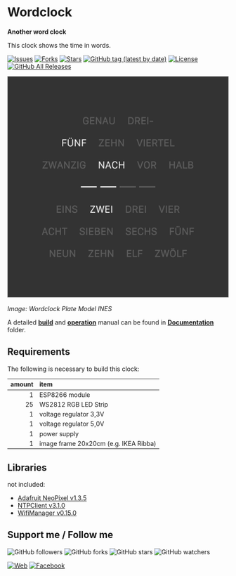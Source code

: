 # Wordclock

**Another word clock**

This clock shows the time in words.

[![Issues](https://img.shields.io/github/issues/carsten-walther/Wordclock-INES)](https://img.shields.io/github/issues/carsten-walther/Wordclock-INES)
[![Forks](https://img.shields.io/github/forks/carsten-walther/Wordclock-INES)](https://github.com/carsten-walther/Wordclock-INES/network/members)
[![Stars](https://img.shields.io/github/stars/carsten-walther/Wordclock-INES)](https://github.com/carsten-walther/Wordclock-INES/stargazers)
[![GitHub tag (latest by date)](https://img.shields.io/github/v/tag/carsten-walther/Wordclock-INES)](https://github.com/carsten-walther/Wordclock-INES/releases/latest)
[![License](https://img.shields.io/github/license/carsten-walther/Wordclock-INES)](LICENSE.txt)
[![GitHub All Releases](https://img.shields.io/github/downloads/carsten-walther/Wordclock-INES/total)](https://github.com/carsten-walther/Wordclock-INES/releases/latest)

![Wordclock Plate Model INES](Documentation/img/Plate-INES-de.png)

_Image: Wordclock Plate Model INES_

A detailed [**build**](Documentation/BUILD.md) and [**operation**](Documentation/README.md) manual can be found in [**Documentation**](Documentation) folder.

## Requirements

The following is necessary to build this clock:

| amount | item |
|-:|:-|
| 1 | ESP8266 module |
| 25 | WS2812 RGB LED Strip |
| 1 | voltage regulator 3,3V |
| 1 | voltage regulator 5,0V |
| 1 | power supply |
| 1 | image frame 20x20cm (e.g. IKEA Ribba) |

## Libraries

not included:
* [Adafruit NeoPixel v1.3.5](https://github.com/adafruit/Adafruit_NeoPixel.git)
* [NTPClient v3.1.0](https://github.com/arduino-libraries/NTPClient.git)
* [WifiManager v0.15.0](https://github.com/tzapu/WiFiManager.git)

## Support me / Follow me

![GitHub followers](https://img.shields.io/github/followers/carsten-walther?style=social)
![GitHub forks](https://img.shields.io/github/forks/carsten-walther/Wordclock-INES?style=social)
![GitHub stars](https://img.shields.io/github/stars/carsten-walther/Wordclock-INES?style=social)
![GitHub watchers](https://img.shields.io/github/watchers/carsten-walther/Wordclock-INES?style=social)

[![Web](https://img.shields.io/badge/carstenwalther.de-blue.svg?logo=rss&style=social)](https://www.carstenwalther.de)
[![Facebook](https://img.shields.io/badge/carsten.walther-blue.svg?logo=facebook&style=social)](https://www.facebook.com/carsten.walther)
